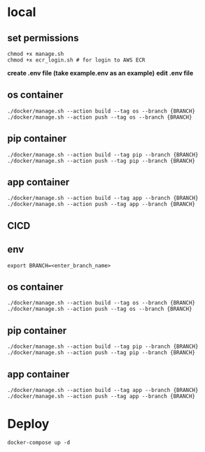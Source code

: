 # local

## set permissions
```
chmod +x manage.sh
chmod +x ecr_login.sh # for login to AWS ECR
```

**create .env file (take example.env as an example)**
**edit .env file**

## os container
```
./docker/manage.sh --action build --tag os --branch {BRANCH}
./docker/manage.sh --action push --tag os --branch {BRANCH}
```

## pip container
```
./docker/manage.sh --action build --tag pip --branch {BRANCH}
./docker/manage.sh --action push --tag pip --branch {BRANCH}
```

## app container
```
./docker/manage.sh --action build --tag app --branch {BRANCH}
./docker/manage.sh --action push --tag app --branch {BRANCH}
```

## CICD

## env
```
export BRANCH=<enter_branch_name>
```

## os container
```
./docker/manage.sh --action build --tag os --branch {BRANCH}
./docker/manage.sh --action push --tag os --branch {BRANCH}
```

## pip container
```
./docker/manage.sh --action build --tag pip --branch {BRANCH}
./docker/manage.sh --action push --tag pip --branch {BRANCH}
```

## app container
```
./docker/manage.sh --action build --tag app --branch {BRANCH}
./docker/manage.sh --action push --tag app --branch {BRANCH}
```

# Deploy

```
docker-compose up -d
```
